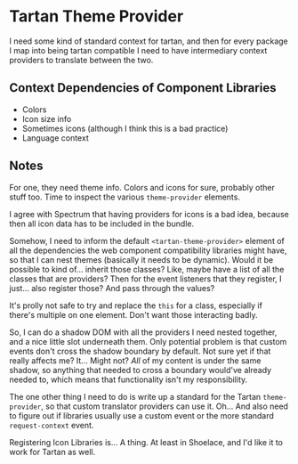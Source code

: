 # Tartan Theme Provider

I need some kind of standard context for tartan, and then for every package I map into being tartan compatible I need to have intermediary context providers to translate between the two.

## Context Dependencies of Component Libraries

-   Colors
-   Icon size info
-   Sometimes icons (although I think this is a bad practice)
-   Language context

## Notes

For one, they need theme info. Colors and icons for sure, probably other stuff too. Time to inspect the various `theme-provider` elements.

I agree with Spectrum that having providers for icons is a bad idea, because then all icon data has to be included in the bundle.

Somehow, I need to inform the default `<tartan-theme-provider>` element of all the dependencies the web component compatibility libraries might have, so that I can nest themes (basically it needs to be dynamic). Would it be possible to kind of... inherit those classes? Like, maybe have a list of all the classes that are providers? Then for the event listeners that they register, I just... also register those? And pass through the values?

It's prolly not safe to try and replace the `this` for a class, especially if there's multiple on one element. Don't want those interacting badly.

So, I can do a shadow DOM with all the providers I need nested together, and a nice little slot underneath them. Only potential problem is that custom events don't cross the shadow boundary by default. Not sure yet if that really affects me? It... Might not? _All_ of my content is under the same shadow, so anything that needed to cross a boundary would've already needed to, which means that functionality isn't my responsibility.

The one other thing I need to do is write up a standard for the Tartan `theme-provider`, so that custom translator providers can use it. Oh... And also need to figure out if libraries usually use a custom event or the more standard `request-context` event.

Registering Icon Libraries is... A thing. At least in Shoelace, and I'd like it to work for Tartan as well.
